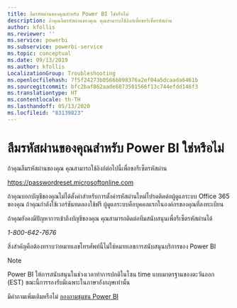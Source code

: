 ```yaml
---
title: ลืมรหัสผ่านของคุณสำหรับ Power BI ใช่หรือไม่
description: ถ้าคุณลืมรหัสผ่านของคุณ คุณสามารถใช้ลิงก์เพื่อขอรีเซ็ตรหัสผ่าน
author: kfollis
ms.reviewer: ''
ms.service: powerbi
ms.subservice: powerbi-service
ms.topic: conceptual
ms.date: 09/13/2019
ms.author: kfollis
LocalizationGroup: Troubleshooting
ms.openlocfilehash: 7f5f24273b05666098376a2ef04a5dcaada6461b
ms.sourcegitcommit: bfc2baf862aade6873501566f13c744efdd146f3
ms.translationtype: HT
ms.contentlocale: th-TH
ms.lasthandoff: 05/13/2020
ms.locfileid: "83139823"
---
```

# <a name="forgot-your-password-for-power-bi"></a>ลืมรหัสผ่านของคุณสำหรับ Power BI ใช่หรือไม่

ถ้าคุณลืมรหัสผ่านของคุณ คุณสามารถใช้ลิงก์ต่อไปนี้เพื่อขอรีเซ็ตรหัสผ่าน

<https://passwordreset.microsoftonline.com>

ถ้าคุณบอกบัญชีของคุณไม่ได้ตั้งค่าสำหรับการตั้งค่ารหัสผ่านใหม่โปรดติดต่อผู้ดูแลระบบ Office 365 ของคุณ ถ้าคุณกำลังใช้เวอร์ชันทดลองใช้ฟรี ผู้ดูแลระบบคือบุคคลแรกในองค์กรของคุณที่ลงทะเบียน

ถ้าคุณยังคงมีปัญหาการเข้าถึงบัญชีของคุณ คุณสามารถติดต่อทีมสนับสนุนเพื่อรีเซ็ตรหัสผ่านได้

*1-800-642-7676*

สิ่งสำคัญคือต้องทราบว่าหมายเลขโทรศัพท์นี้ไม่ใช่หมายเลขการสนับสนุนบริการของ Power BI

> [!NOTE]
> Power BI ให้การสนับสนุนในช่วงเวลาทำการปกติในโซน time แบบมาตรฐานของตะวันออก (EST) ขณะนี้การรองรับมีเฉพาะในภาษาอังกฤษเท่านั้น

มีคำถามเพิ่มเติมหรือไม่ [ลองถามชุมชน Power BI](https://community.powerbi.com/)